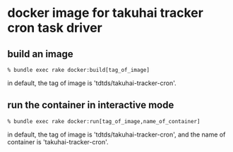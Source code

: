 # docker image for takuhai tracker cron task driver

## build an image
```
% bundle exec rake docker:build[tag_of_image]
```

in default, the tag of image is 'tdtds/takuhai-tracker-cron'.

## run the container in interactive mode
```
% bundle exec rake docker:run[tag_of_image,name_of_container]
```

in default, the tag of image is 'tdtds/takuhai-tracker-cron',
and the name of container is 'takuhai-tracker-cron'.

